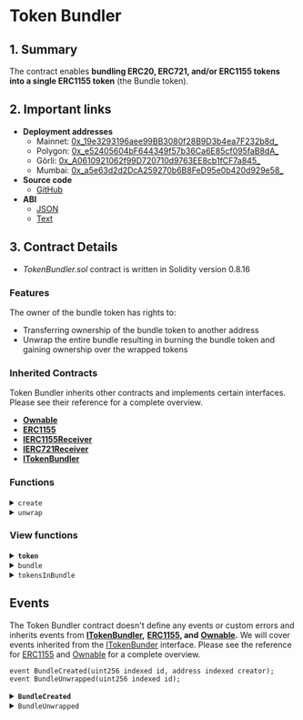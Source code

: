 # Token Bundler

## 1. Summary

The contract enables **bundling ERC20, ERC721, and/or ERC1155 tokens into a single ERC1155 token** (the Bundle token).

## 2. Important links

* **Deployment addresses**
  * Mainnet: [0x_19e3293196aee99BB3080f28B9D3b4ea7F232b8d_](https://etherscan.io/address/0x19e3293196aee99BB3080f28B9D3b4ea7F232b8d)
  * Polygon: [0x_e52405604bF644349f57b36Ca6E85cf095faB8dA_](https://polygonscan.com/address/0xe52405604bf644349f57b36ca6e85cf095fab8da)
  * Görli: [0x_A0610921062f99D720710d9763EE8cb1fCF7a845_](https://goerli.etherscan.io/address/0xA0610921062f99D720710d9763EE8cb1fCF7a845)
  * Mumbai: [0x_a5e63d2d2DcA259270b6B8FeD95e0b420d929e58_](https://mumbai.polygonscan.com/address/0xa5e63d2d2DcA259270b6B8FeD95e0b420d929e58)
* **Source code**
  * [GitHub](https://github.com/PWNFinance/TokenBundler/tree/master)
* **ABI**
  * [JSON](https://api.etherscan.io/api?module=contract\&action=getabi\&address=0x19e3293196aee99BB3080f28B9D3b4ea7F232b8d)
  * [Text](http://api.etherscan.io/api?module=contract\&action=getabi\&address=0x19e3293196aee99BB3080f28B9D3b4ea7F232b8d\&format=raw)

## 3. Contract Details

* _TokenBundler.sol_ contract is written in Solidity version 0.8.16

### Features

The owner of the bundle token has rights to:

* Transferring ownership of the bundle token to another address
* Unwrap the entire bundle resulting in burning the bundle token and gaining ownership over the wrapped tokens

### Inherited Contracts

Token Bundler inherits other contracts and implements certain interfaces. Please see their reference for a complete overview.

* [**Ownable**](https://docs.openzeppelin.com/contracts/2.x/api/ownership#Ownable)
* [**ERC1155**](https://eips.ethereum.org/EIPS/eip-1155)
* [**IERC1155Receiver**](https://docs.openzeppelin.com/contracts/4.x/api/token/erc1155#IERC1155Receiver)
* [**IERC721Receiver**](https://docs.openzeppelin.com/contracts/4.x/api/token/erc721#IERC721Receiver)
* [**ITokenBundler**](https://github.com/PWNFinance/TokenBundler/blob/master/src/ITokenBundler.sol)

### Functions

<details>

<summary><code>create</code></summary>

#### Overview

This function mints a bundle token and transfers assets to the Bundler contract.

<mark style="color:yellow;">Make sure to approve all bundled assets towards the Token Bundler contract before calling this function.</mark>

This function takes one argument:

* `MultiToken.Asset[] memory`**`_assets`** - List of assets to include in a bundle

See [MultiToken](multitoken.md) for more information about the argument type.

The function returns the ID of the created bundle.

#### Implementation

```solidity
function create(MultiToken.Asset[] memory _assets) override external returns (uint256 bundleId) {
    uint256 length = _assets.length;
    require(length > 0, "Need to bundle at least one asset");
    require(length <= type(uint256).max - _nonce, "Bundler out of capacity");

    bundleId = ++_id;
    uint256 _bundleNonce = _nonce;
    unchecked { _nonce += length; }

    for (uint i; i < length;) {
        unchecked { ++_bundleNonce; }

        _tokens[_bundleNonce] = _assets[i];
        _bundles[bundleId].push(_bundleNonce);

        _assets[i].transferAssetFrom(msg.sender, address(this));

        unchecked { ++i; }
    }

    _mint(msg.sender, bundleId, 1, "");

    emit BundleCreated(bundleId, msg.sender);
}
```

</details>

<details>

<summary><code>unwrap</code></summary>

#### Overview

This function burns the bundle token and transfers assets to the caller.

<mark style="color:green;">The caller has to be the bundle owner.</mark>&#x20;

This function takes one argument:

* `uint256`**`_bundleId`** - Bundle id to unwrap

#### Implementation

```solidity
function unwrap(uint256 _bundleId) override external {
    require(balanceOf(msg.sender, _bundleId) == 1, "Sender is not bundle owner");

    uint256[] memory tokenList = _bundles[_bundleId];

    uint256 length = tokenList.length;
    for (uint i; i < length;) {
        _tokens[tokenList[i]].transferAsset(msg.sender);
        delete _tokens[tokenList[i]];

        unchecked { ++i; }
    }

    delete _bundles[_bundleId];

    _burn(msg.sender, _bundleId, 1);

    emit BundleUnwrapped(_bundleId);
}
```

</details>

### View functions

<details>

<summary><strong><code>token</code></strong></summary>

#### **Overview**

Each token has its nonce. This function returns an Asset struct (see [MultiToken](multitoken.md#asset-struct)) for a provided token nonce.&#x20;

This function takes one argument:

* `uint265`` `**`_tokenId`** - Token nonce from the bundle asset list.

#### Implementation

```solidity
function token(uint256 _tokenId) override external view returns (MultiToken.Asset memory) {
    return _tokens[_tokenId];
}
```

</details>

<details>

<summary><code>bundle</code></summary>

#### Overview

Returns an array of asset IDs in a bundle as a `uint256[]`.

This function takes one argument:

* `uint256`**`_bundleId`** - Bundle id

#### Implementation

```solidity
function bundle(uint256 _bundleId) override external view returns (uint256[] memory) {
    return _bundles[_bundleId];
}
```

</details>

<details>

<summary><code>tokensInBundle</code></summary>

#### Overview

Returns an array of assets in a bundle. Each asset is represented as an Asset struct (see [MultiToken](multitoken.md#asset-struct)).

This function takes one argument:

* `uint256`**`_bundleId`** - Bundle id

#### Implementation

```solidity
function tokensInBundle(uint256 _bundleId) override external view returns (MultiToken.Asset[] memory) {
    uint256[] memory tokenList = _bundles[_bundleId];
    uint256 length = tokenList.length;

    MultiToken.Asset[] memory tokens = new MultiToken.Asset[](length);

    for (uint256 i; i < length;) {
        tokens[i] = _tokens[tokenList[i]];

        unchecked { ++i; }
    }

    return tokens;
}
```

</details>

## Events

The Token Bundler contract doesn't define any events or custom errors and inherits events from [**ITokenBundler**](https://github.com/PWNFinance/TokenBundler/blob/master/src/ITokenBundler.sol)**,** [**ERC1155**](https://eips.ethereum.org/EIPS/eip-1155)**, and** [**Ownable**](https://docs.openzeppelin.com/contracts/2.x/api/ownership#Ownable)**.** We will cover events inherited from the [ITokenBunder](https://github.com/PWNFinance/TokenBundler/blob/master/src/ITokenBundler.sol) interface. Please see the reference for [ERC1155](https://eips.ethereum.org/EIPS/eip-1155) and [Ownable](https://docs.openzeppelin.com/contracts/2.x/api/ownership#Ownable) for a complete overview.&#x20;

```solidity
event BundleCreated(uint256 indexed id, address indexed creator);
event BundleUnwrapped(uint256 indexed id);
```

<details>

<summary><strong><code>BundleCreated</code></strong></summary>

BundleCreated event is emitted when a new bundle is created.

This event has two parameters:

* `uint256 indexed`**`id`** - Id of the bundle
* `address indexed`**`creator`** - Address of the bundle creator

</details>

<details>

<summary><code>BundleUnwrapped</code></summary>

BundleUnwrapped event is emitted when a bundle is unwrapped and burned.

This event has one parameter:

* `uint256 indexed`**`id`** - Id of the unwrapped bundle.&#x20;

</details>

